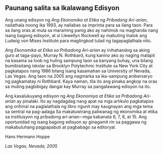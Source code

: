 ## Paunang salita sa Ikalawang Edisyon

Ang unang edisyon ng *Ang Ekonomika at Etika ng Pribadong Ari-arian*, nailathala noong ika 1993, ay nailabas sa imprinta para sa ilang taon. Para sa ilang oras at mula sa maraming panig ako ay nahimok na maghanda nang isang bagong edisyon, at si Llewellyn Rockwell ay mabuting Inalok ang Ludwig von Mises Institute para maglingkod tulad ng tagapaglathala nito.

*Ang Ekonomika at Etika sa Pribadong Ari-arian* ay inihahandog sa aking guro at taga-payo, Murray N. Rothbard, kung kanino ako ay naging malapit na kasama sa loob ng huling sampung taon sa kanyang buhay, una bilang bumibisitang iskolar sa Brooklyn Polytechnic Institute sa New York City at pagkatapos nang 1986 bilang isang kasamahan sa University of Nevada, Las Vegas. Ang taon na 2005 ang nagmarka sa ika-sampung anibersaryo ng pagkamatay ni Rothbard. Kaya naman, tila ito ang pinaka angkop na oras sa muling pagbibigay dangal kay Murray sa pangalawang edisyon na ito.

Ang kasalukuyang edisyon ng *Ang Ekonomiya at Etika sa Pribadong Ari-arian* ay pinalaki. Ito ay nagdagdag nang apat na mga artikulo pagkatapos ang orihinal na paglalathala ng libro ngunit may kaugnayan ang mga tema sa sentral na pag-aalaga Sa makatuwirang paliwanag ng ekonomika at etika sa institusyon ng pribadong ari-arian—mga kabanata 6, 7, 8, at 15. Ang oportunidad ng isang bagong edisyon ay ginagamit rin sa paggawa ng makabuluhang pagpapabuti at pagbabago sa editoryal.

Hans Hermann Hoppe

*Las Vegas, Nevada, 2005*
